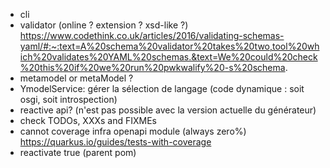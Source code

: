 - cli
- validator (online ? extension ? xsd-like ?) https://www.codethink.co.uk/articles/2016/validating-schemas-yaml/#:~:text=A%20schema%20validator%20takes%20two,tool%20which%20validates%20YAML%20schemas.&text=We%20could%20check%20this%20if%20we%20run%20pwkwalify%20-s%20schema.
- metamodel or metaModel ?
- YmodelService: gérer la sélection de langage (code dynamique : soit osgi, soit introspection)
- reactive api? (n'est pas possible avec la version actuelle du générateur)
- check TODOs, XXXs and FIXMEs
- cannot coverage infra openapi module (always zero%) https://quarkus.io/guides/tests-with-coverage
- reactivate <failBuildOnAnyVulnerability>true</failBuildOnAnyVulnerability> (parent pom)
